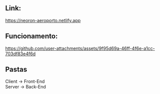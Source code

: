 ## Link:
https://neoron-aeroporto.netlify.app

## Funcionamento:


https://github.com/user-attachments/assets/9f95d69a-46ff-4f6e-a1cc-703df83e4f6d

## Pastas
Client -> Front-End
<br/>
Server -> Back-End
